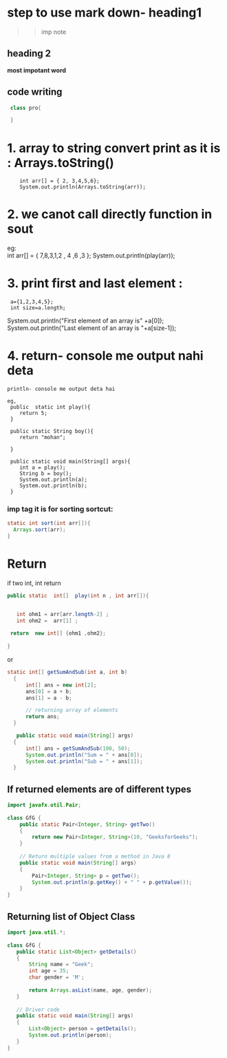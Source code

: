 
# step to use mark down- heading1
>>  imp note
## heading 2
**most impotant word**
## code  writing 
 ```java
  class pro{

  }
 ```


# 1. array to string  convert print as it is : Arrays.toString()
        int arr[] = { 2, 3,4,5,6};
        System.out.println(Arrays.toString(arr));
        
 
 # 2. we canot call directly function in sout     
 eg:  
        int arr[] = { 7,8,3,1,2 , 4 ,6 ,3 };
               System.out.println(play(arr));  

 # 3. print first and last element : 
     a={1,2,3,4,5};
     int size=a.length;
System.out.println("First element of an array is" +a[0]);
System.out.println("Last element of an array is "+a[size-1]);

 # 4. return- console me output nahi deta 
    println- console me output deta hai 
   
    eg,
     public  static int play(){
        return 5; 
     }

     public static String boy(){
        return "mohan";

     }

     public static void main(String[] args){
        int a = play();
        String b = boy();
        System.out.println(a);
        System.out.println(b);
     }

### imp tag it is for sorting sortcut: 
``````java
static int sort(int arr[]){
  Arrays.sort(arr);
}
``````

 # Return 
  if two int, int return
  ``````java
public static  int[]  play(int n , int arr[]){

  
     int ohm1 = arr[arr.length-2] ;
     int ohm2 =  arr[1] ;
        
   return  new int[] {ohm1 ,ohm2};
   
}
  ``````
  or
  ``````java
static int[] getSumAndSub(int a, int b) 
    { 
        int[] ans = new int[2]; 
        ans[0] = a + b; 
        ans[1] = a - b; 
  
        // returning array of elements 
        return ans; 
    } 

     public static void main(String[] args) 
    { 
        int[] ans = getSumAndSub(100, 50); 
        System.out.println("Sum = " + ans[0]); 
        System.out.println("Sub = " + ans[1]); 
    } 
  ``````
  ## If returned elements are of different types

``````java
import javafx.util.Pair; 
  
class GfG { 
    public static Pair<Integer, String> getTwo() 
    { 
        return new Pair<Integer, String>(10, "GeeksforGeeks"); 
    } 
  
    // Return multiple values from a method in Java 8 
    public static void main(String[] args) 
    { 
        Pair<Integer, String> p = getTwo(); 
        System.out.println(p.getKey() + " " + p.getValue()); 
    } 
} 

``````

 ## Returning list of Object Class

 ``````java
import java.util.*; 
  
class GfG { 
    public static List<Object> getDetails() 
    { 
        String name = "Geek"; 
        int age = 35; 
        char gender = 'M'; 
  
        return Arrays.asList(name, age, gender); 
    } 
  
    // Driver code 
    public static void main(String[] args) 
    { 
        List<Object> person = getDetails(); 
        System.out.println(person); 
    } 
} 


 ``````

  

